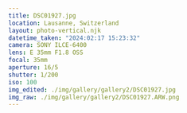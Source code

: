 ```yaml
---
title: DSC01927.jpg
location: Lausanne, Switzerland
layout: photo-vertical.njk
datetime_taken: "2024:02:17 15:23:32"
camera: SONY ILCE-6400
lens: E 35mm F1.8 OSS
focal: 35mm
aperture: 16/5
shutter: 1/200
iso: 100
img_edited: ./img/gallery/gallery2/DSC01927.jpg
img_raw: ./img/gallery/gallery2/DSC01927.ARW.png
---
```

